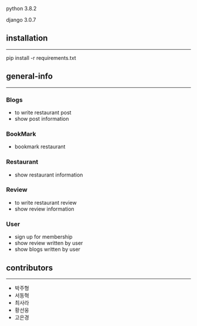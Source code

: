 python 3.8.2

django 3.0.7


## installation

---

pip install -r requirements.txt



## general-info

---

### Blogs

- to write restaurant post
- show post information

### BookMark

- bookmark restaurant

### Restaurant

- show restaurant information

### Review

- to write restaurant review
- show review information

### User

- sign up for membership
- show review written by user
- show blogs written by user

## contributors

---

- 박주형
- 서동혁
- 최사라
- 황선웅
- 고은경
